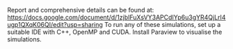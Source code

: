 Report and comprehensive details can be found at: https://docs.google.com/document/d/1zjbIFuXsVY3APCdIYp6u3gYR4QjLrI4ugp1QXqK06QI/edit?usp=sharing
To run any of these simulations, set up a suitable IDE with C++, OpenMP and CUDA. Install Paraview to visualise the simulations.
